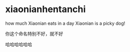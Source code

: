 # xiaonianhentanchi
how much Xiaonian eats in a day
Xiaonian is a picky dog!

你这个命名特别不好，就不好


哈哈哈哈哈哈